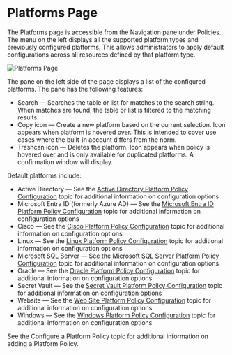 # Platforms Page

The Platforms page is accessible from the Navigation pane under Policies. The menu on the left
displays all the supported platform types and previously configured platforms. This allows
administrators to apply default configurations across all resources defined by that platform type.

![Platforms Page](/img/versioned_docs/accessanalyzer_11.6/accessanalyzer/admin/hostdiscovery/wizard/activedirectory.webp)

The pane on the left side of the page displays a list of the configured platforms. The pane has the
following features:

- Search — Searches the table or list for matches to the search string. When matches are found, the
  table or list is filtered to the matching results.
- Copy icon — Create a new platform based on the current selection. Icon appears when platform is
  hovered over. This is intended to cover use cases where the built-in account differs from the
  norm.
- Trashcan icon — Deletes the platform. Icon appears when policy is hovered over and is only
  available for duplicated platforms. A confirmation window will display.

Default platforms include:

- Active Directory — See the
  [Active Directory Platform Policy Configuration](/docs/privilegesecure/4.1/privilegesecure/accessmanagement/admin/policy/page/platforms/activedirectory.md)
  topic for additional information on configuration options
- Microsoft Entra ID (formerly Azure AD) — See the
  [Microsoft Entra ID Platform Policy Configuration](/docs/privilegesecure/4.1/privilegesecure/accessmanagement/admin/policy/page/platforms/entraid.md)
  topic for additional information on configuration options
- Cisco — See the
  [Cisco Platform Policy Configuration](/docs/privilegesecure/4.1/privilegesecure/accessmanagement/admin/policy/page/platforms/cisco.md)
  topic for additional information on configuration options
- Linux — See the
  [Linux Platform Policy Configuration](/docs/privilegesecure/4.1/privilegesecure/accessmanagement/admin/policy/page/platforms/linux.md)
  topic for additional information on configuration options
- Microsoft SQL Server — See the
  [Microsoft SQL Server Platform Policy Configuration](/docs/privilegesecure/4.1/privilegesecure/accessmanagement/admin/policy/page/platforms/mssql.md)
  topic for additional information on configuration options
- Oracle — See the
  [Oracle Platform Policy Configuration](/docs/privilegesecure/4.1/privilegesecure/accessmanagement/admin/policy/page/platforms/oracle.md)
  topic for additional information on configuration options
- Secret Vault — See the
  [Secret Vault Platform Policy Configuration](/docs/privilegesecure/4.1/privilegesecure/accessmanagement/admin/policy/page/platforms/secretvault.md)
  topic for additional information on configuration options
- Website — See the
  [Web Site Platform Policy Configuration](/docs/privilegesecure/4.1/privilegesecure/accessmanagement/admin/policy/page/platforms/website.md)
  topic for additional information on configuration options
- Windows — See the
  [Windows Platform Policy Configuration](/docs/privilegesecure/4.1/privilegesecure/accessmanagement/admin/policy/page/platforms/windows.md)
  topic for additional information on configuration options

See the Configure a Platform Policy topic for additional information on adding a Platform Policy.

